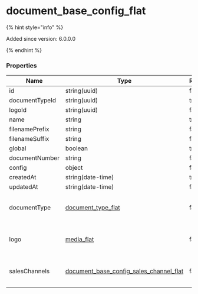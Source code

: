 
# document_base_config_flat

{% hint style="info" %}

Added since version: 6.0.0.0

{% endhint %}

### Properties

|Name|Type|Required|Restrictions|Description|
|---|---|---|---|---|
|id|string(uuid)|false|none|none|
|documentTypeId|string(uuid)|true|none|none|
|logoId|string(uuid)|false|none|none|
|name|string|true|none|none|
|filenamePrefix|string|false|none|none|
|filenameSuffix|string|false|none|none|
|global|boolean|true|none|none|
|documentNumber|string|false|none|none|
|config|object|false|none|none|
|createdAt|string(date-time)|true|read-only|none|
|updatedAt|string(date-time)|false|read-only|none|
|documentType|[document_type_flat](/schema/document_type_flat.md)|false|none|Added since version: 6.0.0.0|
|logo|[media_flat](/schema/media_flat.md)|false|none|Added since version: 6.0.0.0|
|salesChannels|[document_base_config_sales_channel_flat](/schema/document_base_config_sales_channel_flat.md)|false|none|Added since version: 6.0.0.0|
